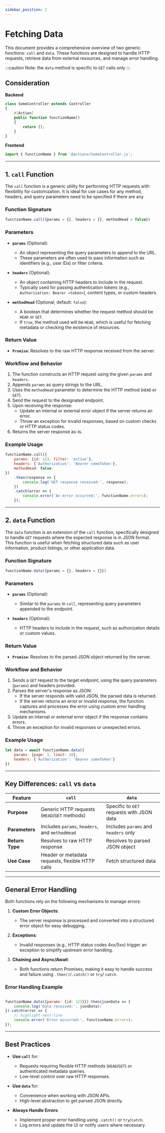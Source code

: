 ```yaml
---
sidebar_position: 2
---
```


# Fetching Data

This document provides a comprehensive overview of two generic functions: `call` and `data`. These functions are
designed to handle HTTP requests, retrieve data from external resources, and manage error handling.

:::caution
Note: the `data` method is specific to `GET` calls only
:::

## Consideration

**Backend**

```php
class SomeController extends Controller
{
    #[Action]
    public function functionName()
    {
        return [];
    }
}
```

**Frontend**

```javascript
import { functionName } from '@actions/SomeController.js';
```

---

## 1. `call` Function

The `call` function is a generic utility for performing HTTP requests with flexibility for customization.
It is ideal for use cases for any method, headers, and query parameters need to be specified if there are any

### Function Signature

```javascript
functionName.call({params = {}, headers = {}, methodHead = false})
```

### Parameters

- **`params`** (Optional):
    - An object representing the query parameters to append to the URL.
    - These parameters are often used to pass information such as identifiers (e.g., user IDs) or filter criteria.

- **`headers`** (Optional):
    - An object containing HTTP headers to include in the request.
    - Typically used for passing authentication tokens (e.g., `Authorization: Bearer <token>`), content types, or custom
      headers.

- **`methodHead`** (Optional, default: `false`):
    - A boolean that determines whether the request method should be `HEAD` or `GET`.
    - If `true`, the method used will be `HEAD`, which is useful for fetching metadata or checking the existence of
      resources.

### Return Value

- **`Promise`**: Resolves to the raw HTTP response received from the server.

### Workflow and Behavior

1. The function constructs an HTTP request using the given `params` and `headers`.
2. Appends `params` as query strings to the URL.
3. Uses the `methodHead` parameter to determine the HTTP method (`HEAD` or `GET`).
4. Send the request to the designated endpoint.
5. Upon receiving the response:
    - Update an internal or external error object if the server returns an error.
    - Throw an exception for invalid responses, based on custom checks or HTTP status codes.
6. Returns the server response as-is.

### Example Usage

```javascript 
functionName.call({
    params: {id: 123, filter: 'active'},
    headers: {'Authorization': 'Bearer someToken'},
    methodHead: false
})
    .then(response => {
        console.log('GET response received:', response);
    })
    .catch(error => {
        console.error('An error occurred:', functionName.errors);
    });
```

---

## 2. `data` Function

The `data` function is an extension of the `call` function, specifically designed to handle `GET` requests where the
expected response is in JSON format. This function is useful when fetching structured data such as user information,
product listings, or other application data.

### Function Signature

```javascript
functionName.data({params = {}, headers = {}})
```

### Parameters

- **`params`** (Optional):
    - Similar to the `params` in `call`, representing query parameters appended to the endpoint.

- **`headers`** (Optional):
    - HTTP headers to include in the request, such as authorization details or custom values.

### Return Value

- **`Promise`**: Resolves to the parsed JSON object returned by the server.

### Workflow and Behavior

1. Sends a `GET` request to the target endpoint, using the query parameters (`params`) and headers provided.
2. Parses the server's response as JSON:
    - If the server responds with valid JSON, the parsed data is returned.
    - If the server returns an error or invalid response, the function captures and processes the error using custom
      error handling mechanisms.
3. Update an internal or external error object if the response contains errors.
4. Throw an exception for invalid responses or unexpected errors.

### Example Usage

```javascript 
let data = await functionName.data({
    params: {page: 1, limit: 10},
    headers: {'Authorization': 'Bearer someToken'}
})
```

---

## Key Differences: `call` vs `data`

| Feature         | `call`                                           | `data`                                    |
|-----------------|--------------------------------------------------|-------------------------------------------|
| **Purpose**     | Generic HTTP requests (`HEAD`/`GET` methods)     | Specific to `GET` requests with JSON data |
| **Parameters**  | Includes `params`, `headers`, and `methodHead`   | Includes `params` and `headers` only      |
| **Return Type** | Resolves to raw HTTP response                    | Resolves to parsed JSON object            |
| **Use Case**    | Header or metadata requests, flexible HTTP calls | Fetch structured data                     |

---

## General Error Handling

Both functions rely on the following mechanisms to manage errors:

1. **Custom Error Objects**:
    - The server response is processed and converted into a structured error object for easy debugging.

2. **Exceptions**:
    - Invalid responses (e.g., HTTP status codes 4xx/5xx) trigger an exception to simplify upstream error handling.

3. **Chaining and Async/Await**:
    - Both functions return Promises, making it easy to handle success and failure using `.then()`/`.catch()` or `try`/
      `catch`.

### Error Handling Example

```javascript 

functionName.data({params: {id: 123}}).then(jsonData => {
    console.log('Data received:', jsonData);
}).catch(error => {
    // highlight-next-line
    console.error('Error occurred:', functionName.errors);
});
```

---

## Best Practices

- **Use `call`** for:
    - Requests requiring flexible HTTP methods (`HEAD`/`GET`) or authenticated metadata queries.
    - Low-level control over raw HTTP responses.

- **Use `data`** for:
    - Convenience when working with JSON APIs.
    - High-level abstraction to get parsed JSON directly.

- **Always Handle Errors**:
    - Implement proper error handling using `.catch()` or `try`/`catch`.
    - Log errors and update the UI or notify users where necessary.

